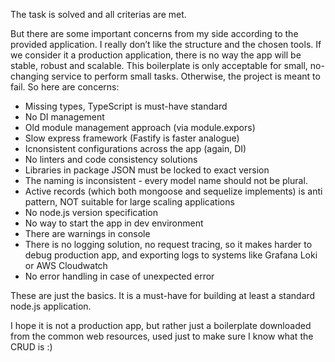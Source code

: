 The task is solved and all criterias are met.

But there are some important concerns from my side according to the provided application. I really don’t like the structure and the chosen tools. If we consider it a production application, there is no way the app will be stable, robust and scalable. This boilerplate is only acceptable for small, no-changing service to perform small tasks. Otherwise, the project is meant to fail. So here are concerns:

- Missing types, TypeScript is must-have standard
- No DI management
- Old module management approach (via module.expors)
- Slow express framework (Fastify is faster analogue)
- Icnonsistent configurations across the app (again, DI)
- No linters and code consistency solutions
- Libraries in package JSON must be locked to exact version
- The naming is inconsistent - every model name should not be plural.
- Active records (which both mongoose and sequelize implements) is anti pattern, NOT suitable for large scaling applications
- No node.js version specification
- No way to start the app in dev environment
- There are warnings in console
- There is no logging solution, no request tracing, so it makes harder to debug production app, and exporting logs to systems like Grafana Loki or AWS Cloudwatch
- No error handling in case of unexpected error

These are just the basics. It is a must-have for building at least a standard node.js application.

I hope it is not a production app, but rather just a boilerplate downloaded from the common web resources, used just to make sure I know what the CRUD is :)
